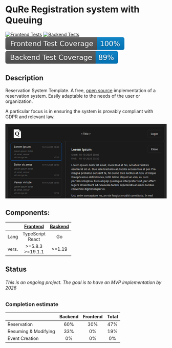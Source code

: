 # QuRe Registration system with Queuing

[![Frontend Tests](https://github.com/JValtteri/qure/actions/workflows/frontend-tests.yml/badge.svg)](https://github.com/JValtteri/qure/actions/workflows/frontend-tests.yml)
[![Backend Tests](https://github.com/JValtteri/qure/actions/workflows/backend-tests.yml/badge.svg)](https://github.com/JValtteri/qure/actions/workflows/backend-tests.yml)
![Frontend Coverage](https://github.com/JValtteri/qure/blob/badges/.badges/main/frontend-coverage-badge.svg)
![Backend Coverage](https://github.com/JValtteri/qure/blob/badges/.badges/main/backend-coverage-badge.svg)

## Description

Reservation System Template. A free, [open source](LICENSE) implementation of a reservation system. Easily adaptable to the needs of the user or organization.

A particular focus is in ensuring the system is provably compliant with GDPR and relevant law.

![screenshot](images/Screenshot.png)

## Components:

|  | [Frontend](client/README.md) | [Backend](server/README.md) |
| -- | :--: | :--: |
| Lang | TypeScript <br> React | Go |
| vers. | >=5.8.3 <br> >=19.1.1 | >=1.19 |

## Status

###### This is an ongoing project. The goal is to have an MVP implementation by 2026


### Completion estimate

|                      | Backend | Frontend | Total |
| -------------------- | :-----: | :------: | :---: |
| Reservation          |   60%   |   30%    |  47%  |
| Resuming & Modifying |   33%   |   0%     |  19%  |
| Event Creation       |   0%    |   0%     |  0%   |
